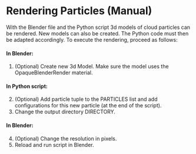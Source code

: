 # Rendering Particles (Manual)

With the Blender file and the Python script 3d models of cloud particles can be rendered.
New models can also be created. The Python code must then be adapted accordingly.
To execute the rendering, proceed as follows:

#### In Blender:
1. (Optional) Create new 3d Model. Make sure the model uses the OpaqueBlenderRender material.

#### In Python script:
2. (Optional) Add particle tuple to the PARTICLES list and add configurations for this new particle
   (at the end of the script).
3. Change the output directory DIRECTORY.

#### In Blender:
4. (Optional) Change the resolution in pixels.
5. Reload and run script in Blender.
